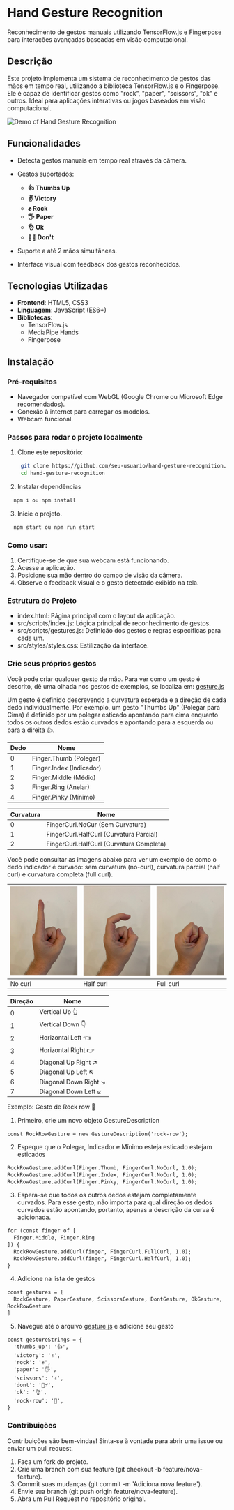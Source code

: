 # **Hand Gesture Recognition**

Reconhecimento de gestos manuais utilizando TensorFlow.js e Fingerpose para interações avançadas baseadas em visão computacional.

## **Descrição**

Este projeto implementa um sistema de reconhecimento de gestos das mãos em tempo real, utilizando a biblioteca TensorFlow.js e o Fingerpose. Ele é capaz de identificar gestos como "rock", "paper", "scissors", "ok" e outros. Ideal para aplicações interativas ou jogos baseados em visão computacional.

![Demo of Hand Gesture Recognition](./assets/finger.gif)

## **Funcionalidades**

- Detecta gestos manuais em tempo real através da câmera.
- Gestos suportados:

  - **👍 Thumbs Up**
  - **✌️ Victory**
  - **✊️ Rock**
  - **🖐 Paper**
  - **👌 Ok**
  - **🙅‍♂️ Don't**

- Suporte a até 2 mãos simultâneas.
- Interface visual com feedback dos gestos reconhecidos.

## **Tecnologias Utilizadas**

- **Frontend**: HTML5, CSS3
- **Linguagem**: JavaScript (ES6+)
- **Bibliotecas**:
  - TensorFlow.js
  - MediaPipe Hands
  - Fingerpose

## **Instalação**

### **Pré-requisitos**

- Navegador compatível com WebGL (Google Chrome ou Microsoft Edge recomendados).
- Conexão à internet para carregar os modelos.
- Webcam funcional.

### **Passos para rodar o projeto localmente**

1. Clone este repositório:
   ```bash
    git clone https://github.com/seu-usuario/hand-gesture-recognition.git
    cd hand-gesture-recognition
   ```
2. Instalar dependências

```bash
  npm i ou npm install
```

3. Inicie o projeto.

```bash
  npm start ou npm run start
```

### **Como usar**:

1. Certifique-se de que sua webcam está funcionando.
2. Acesse a aplicação.
3. Posicione sua mão dentro do campo de visão da câmera.
4. Observe o feedback visual e o gesto detectado exibido na tela.

### **Estrutura do Projeto**

- index.html: Página principal com o layout da aplicação.
- src/scripts/index.js: Lógica principal de reconhecimento de gestos.
- src/scripts/gestures.js: Definição dos gestos e regras específicas para cada um.
- src/styles/styles.css: Estilização da interface.

### **Crie seus próprios gestos**

Você pode criar qualquer gesto de mão. Para ver como um gesto é descrito, dê uma olhada nos gestos de exemplos, se localiza em: [gesture.js](src/scripts/gestures.js)

Um gesto é definido descrevendo a curvatura esperada e a direção de cada dedo individualmente. Por exemplo, um gesto "Thumbs Up" (Polegar para Cima) é definido por um polegar esticado apontando para cima enquanto todos os outros dedos estão curvados e apontando para a esquerda ou para a direita 👍.

| Dedo | Nome                     |
| ---- | ------------------------ |
| 0    | Finger.Thumb (Polegar)   |
| 1    | Finger.Index (Indicador) |
| 2    | Finger.Middle (Médio)    |
| 3    | Finger.Ring (Anelar)     |
| 4    | Finger.Pinky (Mínimo)    |

| Curvatura | Nome                                     |
| --------- | ---------------------------------------- |
| 0         | FingerCurl.NoCur (Sem Curvatura)         |
| 1         | FingerCurl.HalfCurl (Curvatura Parcial)  |
| 2         | FingerCurl.HalfCurl (Curvatura Completa) |

Você pode consultar as imagens abaixo para ver um exemplo de como o dedo indicador é curvado: sem curvatura (no-curl), curvatura parcial (half curl) e curvatura completa (full curl).

| ![No Curl](./assets/nocurl.jpg) | ![Half Curl](./assets/halfcurl.jpg) | ![Full Curl](./assets/fullcurl.jpg) |
| ------------------------------- | ----------------------------------- | ----------------------------------- |
| No curl                         | Half curl                           | Full curl                           |

| Direção | Nome                   |
| ------- | ---------------------- |
| 0       | Vertical Up 👆         |
| 1       | Vertical Down 👇       |
| 2       | Horizontal Left 👈     |
| 3       | Horizontal Right 👉    |
| 4       | Diagonal Up Right ↗️   |
| 5       | Diagonal Up Left ↖️    |
| 6       | Diagonal Down Right ↘️ |
| 7       | Diagonal Down Left ↙️  |

Exemplo: Gesto de Rock row 🤘

1. Primeiro, crie um novo objeto GestureDescription

```
const RockRowGesture = new GestureDescription('rock-row');
```

2. Espeque que o Polegar, Indicador e Mínimo esteja esticado estejam esticados

```
RockRowGesture.addCurl(Finger.Thumb, FingerCurl.NoCurl, 1.0);
RockRowGesture.addCurl(Finger.Index, FingerCurl.NoCurl, 1.0);
RockRowGesture.addCurl(Finger.Pinky, FingerCurl.NoCurl, 1.0);
```

3. Espera-se que todos os outros dedos estejam completamente curvados. Para esse gesto, não importa para qual direção os dedos curvados estão apontando, portanto, apenas a descrição da curva é adicionada.

```
for (const finger of [
  Finger.Middle, Finger.Ring
]) {
  RockRowGesture.addCurl(finger, FingerCurl.FullCurl, 1.0);
  RockRowGesture.addCurl(finger, FingerCurl.HalfCurl, 1.0);
}
```

4. Adicione na lista de gestos

```
const gestures = [
  RockGesture, PaperGesture, ScissorsGesture, DontGesture, OkGesture, RockRowGesture
]
```

5. Navegue até o arquivo [gesture.js](src/scripts/index.js) e adicione seu gesto

```
const gestureStrings = {
  'thumbs_up': '👍',
  'victory': '✌️',
  'rock': '✊️',
  'paper': '🖐',
  'scissors': '✌️',
  'dont': '🙅‍♂️',
  'ok': '👌',
  'rock-row': '🤘',
}
```

### **Contribuições**

Contribuições são bem-vindas! Sinta-se à vontade para abrir uma issue ou enviar um pull request.

1. Faça um fork do projeto.
2. Crie uma branch com sua feature (git checkout -b feature/nova-feature).
3. Commit suas mudanças (git commit -m 'Adiciona nova feature').
4. Envie sua branch (git push origin feature/nova-feature).
5. Abra um Pull Request no repositório original.
